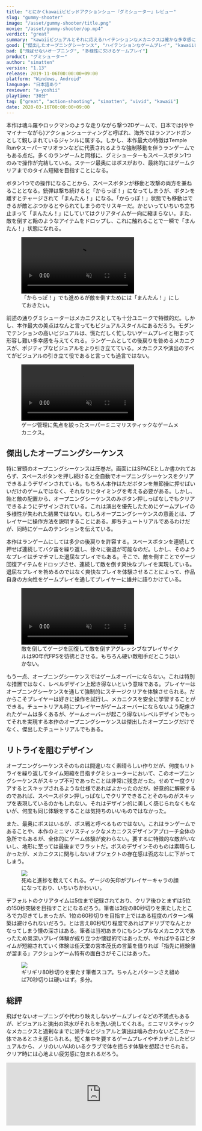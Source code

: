 ```yaml
---
title: "とにかくkawaiiビビッドアクションシュー『グミシューター』レビュー"
slug: "gummy-shooter"
image: "/asset/gummy-shooter/title.png"
movie: "/asset/gummy-shooter/op.mp4"
verdict: "great"
summary: "kawaiiビジュアルとそれに応えるハイテンションなメカニクスは確かな多幸感に満ちている。作品の姿勢をゲームプレイを通してプレイヤーに語りかけるオープニングシーケンスはゲームならではな演出手法として一級品。"
good: ["傑出したオープニングシーケンス", "ハイテンションなゲームプレイ", "kawaiiビジュアル"]
bad: ["飛ばせないオープニング", "多様性に欠けるゲームプレイ"]
product: "グミシューター"
author: "simatten"
version: "1.13"
release: 2019-11-06T00:00:00+09:00
platform: "Windows, Android"
language: "日本語あり"
reviewer: "a-yoshii"
playtime: "30分"
tag: ["great", "action-shooting", "simatten", "vivid", "kawaii"]
date: 2020-03-16T00:00:00+09:00
---
```


本作は魂斗羅やロックマンのような走りながら撃つ2Dゲームで、日本では(ややマイナーながら)アクションシューティングと呼ばれ、海外ではランアンドガンとして親しまれているジャンルに属する。しかし、本作最大の特徴はTemple Runやスーパーマリオランなどに代表されるような強制移動を伴うランゲームでもある点だ。多くのランゲームと同様に、グミシューターもスペースボタン1つのみで操作が完結している。ステージ最奥にはボスがおり、最終的にはゲームクリアまでのタイム短縮を目指すことになる。

ボタン1つでの操作になることから、スペースボタンが移動と攻撃の両方を兼ねることとなる。銃弾は撃ち続けると「からっぽ！」になってしまうが、ボタンを離すとチャージされて「まんたん！」になる。「からっぽ！」状態でも移動はできるが敵とぶつかるとやられてしまうのでリスキーだ。かといっていちいち立ち止まって「まんたん！」にしていてはクリアタイムが一向に縮まらない。また、敵を倒すと飴のようなアイテムをドロップし、これに触れることで一瞬で「まんたん！」状態になれる。

<figure>
	<video playsinline autoplay muted loop src="/asset/gummy-shooter/empty.mp4"></video>
	<figcaption>「からっぽ！」でも進めるが敵を倒すためには「まんたん！」にしておきたい。</figcaption>
</figure>

前述の通りグミシューターはメカニクスとしても十分ユニークで特徴的だ。しかし、本作最大の美点はなんと言ってもビジュアルスタイルにあるだろう。モダンでテンションの高いビジュアルは、慌ただしく忙しないゲームプレイと相まって形容し難い多幸感を与えてくれる。ランゲームとしての後戻りを咎めるメカニクスが、ポジティブなビジュアルをより引き立てている。メカニクスや演出のすべてがビジュアルの引き立て役であると言っても過言ではない。

<figure>
	<video playsinline autoplay muted loop src="/asset/gummy-shooter/hopping.mp4"></video>
	<figcaption>ゲージ管理に焦点を絞ったスーパーミニマリスティックなゲームメカニクス。</figcaption>
</figure>

## 傑出したオープニングシーケンス
特に冒頭のオープニングシーケンスは圧巻だ。画面にはSPACEとしか書かれておらず、スペースボタンを押し続けると全自動でオープニングシーケンスをクリアできるようデザインされている。もちろん本作はただボタンを無節操に押せばいいだけのゲームではなく、それなりにタイミングを考える必要がある。しかし、飴と敵の配置から、オープニングシーケンスのみボタン押しっぱなしでもクリアできるようにデザインされている。これは演出を優先したためにゲームプレイの多様性が失われた結果ではない。むしろオープニングシーケンスの意義とは、プレイヤーに操作方法を説明することにある。即ちチュートリアルであるわけだが、同時にゲームのテンションを伝えている。

本作はランゲームにしては多少の後戻りを許容する。スペースボタンを連続して押せば連続してバク宙を繰り返し、徐々に後退が可能なのだ。しかし、そのようなプレイはチマチマした退屈なプレイでもある。そこで、敵を倒すことでゲージ回復アイテムをドロップさせ、連続して敵を倒す爽快なプレイを実現している。退屈なプレイを咎めるのではなく爽快なプレイを体験させることによって、作品自身の方向性をゲームプレイを通してプレイヤーに雄弁に語りかけている。

<figure>
	<video playsinline autoplay muted loop src="/asset/gummy-shooter/aggressive.mp4"></video>
	<figcaption>敵を倒してゲージを回復して敵を倒すアグレッシブなプレイサイクルは90年代FPSを彷彿とさせる。もちろん硬い敵相手だとこうはいかない。</figcaption>
</figure>

もう一点、オープニングシーケンスではゲームオーバーにならない。これは特別な措置ではなく、レベルデザイン上起き得ないという意味である。プレイヤーはオープニングシーケンスを通して強制的にステージクリアを体験させられる。だからこそプレイヤーは好きに操作を試行し、メカニクスを安全に学習することができる。チュートリアル時にプレイヤーがゲームオーバーにならないよう配慮されたゲームは多くあるが、ゲームオーバーが起こり得ないレベルデザインでもってそれを実現する本作のオープニングシーケンスは傑出したオープニングだけでなく、傑出したチュートリアルでもある。

## リトライを阻むデザイン
オープニングシーケンスそのものは間違いなく素晴らしい作りだが、何度もリトライを繰り返してタイム短縮を目指すグミシューターにおいて、このオープニングシーケンスがスキップ不可であったことは非常に残念だった。せめて一度クリアするとスキップされるような仕様であればよかったのだが。好意的に解釈するのであれば、スペースボタン押しっぱなしでクリアできることそのものがスキップを表現しているのかもしれない。それはデザイン的に美しく感じられなくもないが、何度も同じ体験をすることは気持ちのいいものではなかった。

また、最奥にボスはいるが、ボス戦と呼べるものではない。これはランゲームであることや、本作のミニマリスティックなメカニクスデザインアプローチ全体の急所でもあるが、全体的にゲーム体験が変わらない。要するに特徴的な敵がいないし、地形に至っては最後までフラットだ。ボスのデザインそのものは素晴らしかったが、メカニクスに関与しないオブジェクトの存在感は否応なしに下がってしまう。

<figure>
	<img src="/asset/gummy-shooter/gameover.png">
	<figcaption>死ぬと進捗を教えてくれる。ゲージの矢印がプレイヤーキャラの顔になっており、いちいちかわいい。</figcaption>
</figure>

デフォルトのクリアタイムは5位まで記録されており、クリア後ひとまずは5位の150秒突破を目指すことになるだろう。筆者は3位の80秒切りを果たしたところで力尽きてしまったが、1位の60秒切りを目指す上ではある程度のパターン構築は避けられないだろう。とは言え80秒切り程度であればアドリブでなんとかなってしまう懐の深さはある。筆者は当初あまりにもシンプルなメカニクスであったため奥深いプレイ体験が成り立つか懐疑的ではあったが、やればやるほどタイムが短縮されていく体験は任天堂の宮本茂氏の言葉を借りれば「指先に経験値が溜まる」アクションゲーム特有の面白さがそこにはあった。

<figure>
	<img src="/asset/gummy-shooter/result.png">
	<figcaption>ギリギリ80秒切りを果たす筆者スコア。ちゃんとパターンさえ組めば70秒切りは硬いはず。多分。</figcaption>
</figure>

## 総評
飛ばせないオープニングや代わり映えしないゲームプレイなどの不満点もあるが、ビジュアルと演出の洪水がそれらを洗い流してくれる。ミニマリスティックなメカニクスと過剰なまでに派手なビジュアルと演出は噛み合わないどころか一体であるとさえ感じられる。短く集中を要するゲームプレイやチカチカしたビジュアルから、ノリのいいVJのいるクラブで体を揺らす体験を想起させられる。クリア時には心地よい疲労感に包まれるだろう。

<iframe src="https://itch.io/embed/511686" height="167" width="100%" frameborder="0"><a href="https://simatten.itch.io/gummy-shooter">GummyShooter/グミシューター by simatten</a></iframe>
